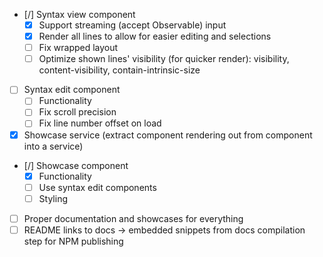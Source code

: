 - [/] Syntax view component
  - [x] Support streaming (accept Observable) input
  - [x] Render all lines to allow for easier editing and selections
  - [ ] Fix wrapped layout
  - [ ] Optimize shown lines' visibility (for quicker render): visibility, content-visibility, contain-intrinsic-size
- [ ] Syntax edit component
  - [ ] Functionality
  - [ ] Fix scroll precision
  - [ ] Fix line number offset on load
- [x] Showcase service (extract component rendering out from component into a service)
- [/] Showcase component
  - [x] Functionality
  - [ ] Use syntax edit components
  - [ ] Styling
- [ ] Proper documentation and showcases for everything
- [ ] README links to docs -> embedded snippets from docs compilation step for NPM publishing
